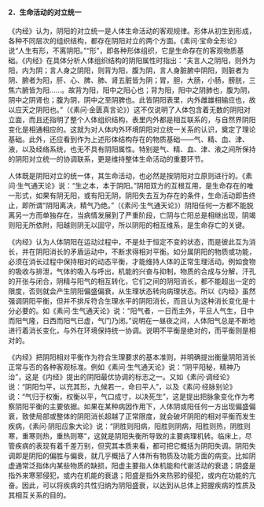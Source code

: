 #### 2．生命活动的对立统一

《内经》认为，阴阳的对立统一是人体生命活动的客观规律。形体从初生到形成，各种不同层次的组织结构，都存在阴阳对立的两个方面。《素问·宝命全形论》说“人生有形，不离阴阳。”“形”，即各种形体组织，它是生命存在的客观物质基础。《内经》在具体分析人体组织结构的阴阳属性时指出：“夫言人之阴阳，则外为阳，内为阴；言人身之阴阳，则背为阳，腹为阴，言人身脏腑中阴阳，则脏者为阴、腑者为阳，肝、心、脾、肺、肾五脏皆为阴；胃，胆，大肠，小肠，膀胱，三焦六腑皆为阳……。故背为阳，阳中之阳心也；背为阳，阳中之阴肺也，腹为阴，阴中之阴肾也；腹为阴，阴中之至阴脾也。此皆阴阳表里，内外雌雄相输应也，故以应天之阴阳也。”（《素问·金匮真言论》）这不仅说明了人体包含着无数的阴阳对立面，而且还指明了整个人体组织结构，表里内外都是相互联系的，与自然界阴阳变化是相通相应的。这就为对人体内外环境阴阳对立统一关系的认识，奠定了理论基础。此外，还应看到作为上述形体结构存在的物质基础——气、精、血、津、液，以及经络系统，也无不具有阴阳属性。特别是气、精、血、津、液之间所保持的阴阳对立统一的协调联系，更是维持整体生命活动的重要环节。

人体既是阴阳对立的统一体，其生命活动，也必然是按阴阳对立原则进行的。《素问·生气通天论》说：“生之本，本于阴阳。”阴阳双方的互根互用，是生命存在的唯一形式，如果有阴无阳，或有阳无阴，阴阳失去互为存在的条件，生命活动即告终止，即所谓“阴阳离决，精气乃绝。”（《素问·生气通天论》）阴阳任何一方都不能脱离另一方而单独存在，当病情发展到了严重阶段，亡阴与亡阳总是相继出现，阴竭则阳无所依附，阳越则阴无以固守，所以阴阳的相互维系，是生命存亡的关键。

《内经》认为人体阴阳在运动过程中，不是处于恒定不变的状态，而是彼此互为消长，并在阴阳消长的矛盾运动中，不断求得相对平衡。如分属阴阳的物质或功能，必须在消长过程中保持相对的动态平衡，才能维持人体的正常生理活动。例如食物的吸收与排泄，气体的吸入与呼出，机能的兴奋与抑制，物质的合成与分解，汗孔的开张与闭合，阴精与阳气的相互转化，它们之间的阴阳消长，都不能超出一定的限度，否则就会产生阴阳偏盛偏衰，从生理状态转向病理状态。所以《内经》虽然强调阴阳平衡，但并不排斥符合生理水平的阴阳消长，而且认为这种消长变化是十分必要的。如《素问·生气通天论》说：“阳气者，一日而主外，平旦人气生，日中而阳气隆，日西而阳气已虚，气门乃闭。”说明在一昼夜之间，人体阳气总是不断地进行着消长变化，与外在环境保持统一协调。说明不平衡是绝对的，而平衡则是相对的。

《内经》把阴阳相对平衡作为符合生理要求的基本准则，并明确提出衡量阴阳消长正常与否的各种客观标准。例如《素问·生气通天论》说：“阴平阳秘，精神乃治”，这是《内经》提出的阴阳最优协调的标志之一。又如《素问·调经论》说：“阴阳匀平，以充其形，九候若一，命曰平人”，以及《素问·经脉别论》说：“气归于权衡，权衡以平，气口成寸，以决死生”，这是提出把脉象变化作为考察阴阳平衡的主要依据。如果在某种病因作用下，人体阴或阳任何一方出现偏盛偏衰，致使局部或整体的阴阳消长超越了正常限度，就会破坏阴阳的相对平衡而发生疾病，《素问·阴阳应象大论》说：“阴胜则阳病，阳胜则阴病，阳胜则热，阴胜则寒，重寒则热，重热则寒”，这就是阴阳失衡所导致的主要病理机转。临床上，尽管疾病的表现有着千差万别，但究其本质来看，都可把它概括为阴阳失调。阴阳失调即是阴阳的偏胜与偏衰，就几乎概括了人体所有物质及功能方面的病变。比如阴虚通常泛指体内某些物质的缺损，阳虚主要指人体机能和代谢活动的衰退；阴盛是指外来寒邪侵犯，或内在机能的衰退；阳盛是指外来热邪的侵犯，或内在功能的亢奋。因此，可以将疾病的共性归纳为阴阳盛衰，以达到从总体上把握疾病的性质及其相互关系的目的。

